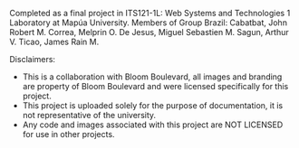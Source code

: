 Completed as a final project in ITS121-1L: Web Systems and Technologies 1 Laboratory at Mapúa University.
Members of Group Brazil:
Cabatbat, John Robert M.
Correa, Melprin O.
De Jesus, Miguel Sebastien M.
Sagun, Arthur V.
Ticao, James Rain M.

Disclaimers:
- This is a collaboration with Bloom Boulevard, all images and branding are property of Bloom Boulevard and were licensed specifically for this project.
- This project is uploaded solely for the purpose of documentation, it is not representative of the university.
- Any code and images associated with this project are NOT LICENSED for use in other projects.
